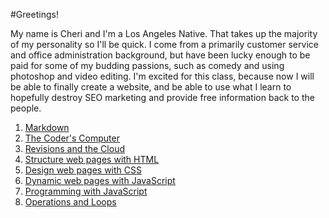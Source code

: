 
#Greetings!

My name is Cheri and I'm a Los Angeles Native. That takes up the majority of my personality so I'll be quick. I come from a primarily customer service and office administration background, but have been lucky enough to be paid for some of my budding passions, such as comedy and using photoshop and video editing. I'm excited for this class, because now I will be able to finally create a website, and be able to use what I learn to hopefully destroy SEO marketing and provide free information back to the people.


1. [Markdown](https://github.com/cheriezus/reading-notes/blob/e38731116e70e0743a76245bf5b526a33af55005/markdown.md)
2. [The Coder's Computer](https://github.com/cheriezus/reading-notes/blob/1e4136a45e1aae39f838b3c47721810f491a6a4d/codercomputer.html)
3. [Revisions and the Cloud](https://github.com/cheriezus/reading-notes/blob/https/cheriezus.github.io/reading-notes/main/git-github.md)
4. [Structure web pages with HTML](https://github.com/cheriezus/reading-notes/blob/https/cheriezus.github.io/reading-notes/main/Structure%20web%20pages%20with%20HTML.html)
5. [Design web pages with CSS](https://duckduckgo.com)
6. [Dynamic web pages with JavaScript](https://github.com/cheriezus/reading-notes/blob/e3865bac7e7214d560c7141a0d91a13d0e96a602/Dynamic%20web%20pages%20in%20Javascript)
7. [Programming with JavaScript](https://github.com/cheriezus/reading-notes/blob/e3865bac7e7214d560c7141a0d91a13d0e96a602/Programming%20with%20JavaScript.html)
8. [Operations and Loops](https://github.com/cheriezus/reading-notes/blob/https/cheriezus.github.io/reading-notes/main/Operators%20and%20Loops.html)

